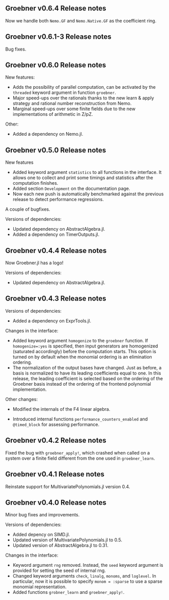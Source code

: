 ## Groebner v0.6.4 Release notes

Now we handle both `Nemo.GF` and `Nemo.Native.GF` as the coefficient ring.

## Groebner v0.6.1-3 Release notes

Bug fixes.

## Groebner v0.6.0 Release notes

New features:
- Adds the possibility of parallel computation, can be activated by the `threaded` keyword argument in function `groebner`.
- Major speed-ups over the rationals thanks to the new learn & apply strategy and rational number reconstruction from Nemo.
- Marginal speed-ups over some finite fields due to the new implementations of arithmetic in Z/pZ.

Other:
- Added a dependency on Nemo.jl.

## Groebner v0.5.0 Release notes

New features
- Added keyword argument `statistics` to all functions in the interface. It allows one to collect and print some timings and statistics after the computation finishes.
- Added section `Development` on the documentation page.
- Now each new push is automatically benchmarked against the previous release to detect performance regressions.

A couple of bugfixes.

Versions of dependencies:
- Updated dependency on AbstractAlgebra.jl.
- Added a dependency on TimerOutputs.jl.

## Groebner v0.4.4 Release notes

Now Groebner.jl has a logo!

Versions of dependencies:
- Updated dependency on AbstractAlgebra.jl.

## Groebner v0.4.3 Release notes

Versions of dependencies:
- Added a dependency on ExprTools.jl.

Changes in the interface:

- Added keyword argument `homogenize` to the `groebner` function. If
  `homogenize=:yes` is specified, then input generators are homogenized
  (saturated accordingly) before the computation starts. This option is turned
  on by default when the monomial ordering is an elimination ordering.
- The normalization of the output bases have changed. Just as before, a basis is
  normalized to have its leading coefficients equal to one. In this release, the
  leading coefficient is selected based on the ordering of the Groebner basis
  instead of the ordering of the frontend polynomial implementation.

Other changes:

- Modified the internals of the F4 linear algebra.

- Introduced internal functions `performance_counters_enabled` and `@timed_block` for assessing performance.

## Groebner v0.4.2 Release notes

Fixed the bug with `groebner_apply!`, which crashed when called on a system over a finite field different from the one used in `groebner_learn`.

## Groebner v0.4.1 Release notes

Reinstate support for MultivariatePolynomials.jl version 0.4.

## Groebner v0.4.0 Release notes 

Minor bug fixes and improvements.

Versions of dependencies:
- Added depency on SIMD.jl.
- Updated version of MultivariatePolynomials.jl to 0.5.
- Updated version of AbstractAlgebra.jl to 0.31.

Changes in the interface:
- Keyword argument `rng` removed. Instead, the `seed` keyword argument is provided for setting the seed of internal rng.
- Changed keyword arguments `check`, `linalg`, `monoms`, and `loglevel`.
In particular, now it is possible to specify `monom = :sparse` to use a sparse monomial representation.
- Added functions `grobner_learn` and `groebner_apply!`.
